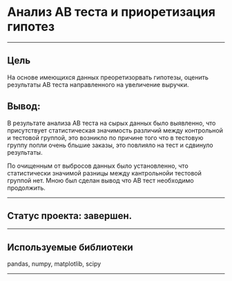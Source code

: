 # Анализ АВ теста и приоретизация гипотез
___
## Цель

На основе имеющихся данных преоретизорвать гипотезы, оценить результаты AB теста направленного на увеличение выручки.

## Вывод:
В результате анализа АВ теста на сырых данных было выявленно, что присутствует статистическая значимость различий между контрольной и тестовой группой, это возникло по причине того что в тестовую группу попли очень бльшие заказы, это повлияло на тест и сдвинуло результаты.

По очищенным от выбросов данных было установленно, что статистически значимой разницы между кантрольнойи тестовой группой нет. Мною был сделан вывод что АB тест необходимо продолжить.
___

## Статус проекта: завершен.
___
## Используемые библиотеки
pandas, numpy, matplotlib, scipy 
___
